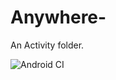 # Anywhere-  

An Activity folder.

![Android CI](https://github.com/zhaobozhen/Anywhere-/workflows/Android%20CI/badge.svg)
